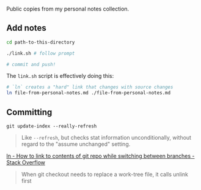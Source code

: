 Public copies from my personal notes collection.

## Add notes

```sh
cd path-to-this-directory

./link.sh # follow prompt

# commit and push!
```

The `link.sh` script is effectively doing this:

```sh
# `ln` creates a "hard" link that changes with source changes
ln file-from-personal-notes.md ./file-from-personal-notes.md
```

## Committing

`git update-index --really-refresh`

> Like `--refresh`, but checks stat information unconditionally, without regard to the "assume unchanged" setting.

[ln - How to link to contents of git repo while switching between branches - Stack Overflow](https://stackoverflow.com/questions/63083128/how-to-link-to-contents-of-git-repo-while-switching-between-branches)

> When git checkout needs to replace a work-tree file, it calls unlink first
